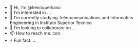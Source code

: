 - 👋 Hi, I’m @henriquelhano
- 👀 I’m interested in ...
- 🌱 I’m currently studying Telecommunications and Informatics Engineering in Instituto Superior Tecnico
- 💞️ I’m looking to collaborate on ...
- 📫 How to reach me: con
- ⚡ Fun fact: ...

<!---
henriquelhano/henriquelhano is a ✨ special ✨ repository because its `README.md` (this file) appears on your GitHub profile.
You can click the Preview link to take a look at your changes.
--->
